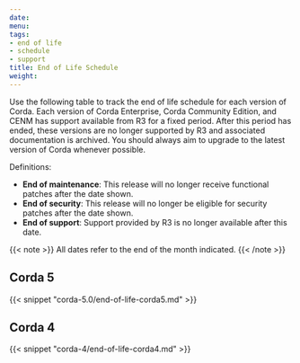 ```yaml
---
date: 
menu:
tags:
- end of life
- schedule
- support
title: End of Life Schedule
weight: 
---
```


Use the following table to track the end of life schedule for each version of Corda. Each version of Corda Enterprise, Corda Community Edition, and CENM has support available from R3 for a fixed period. After this period has ended, these versions are no longer supported by R3 and associated documentation is archived. You should always aim to upgrade to the latest version of Corda whenever possible.

Definitions:

* **End of maintenance**: This release will no longer receive functional patches after the date shown.
* **End of security**: This release will no longer be eligible for security patches after the date shown.
* **End of support**: Support provided by R3 is no longer available after this date.

{{< note >}}
All dates refer to the end of the month indicated.
{{< /note >}}

## Corda 5

{{< snippet "corda-5.0/end-of-life-corda5.md" >}}

## Corda 4

{{< snippet "corda-4/end-of-life-corda4.md" >}}